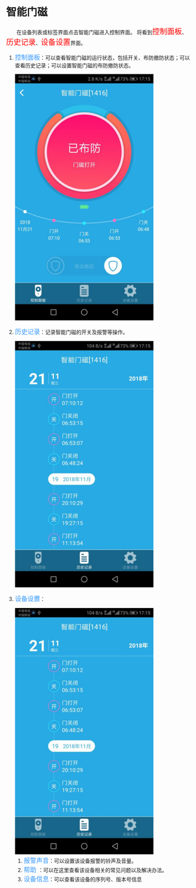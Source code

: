 # 智能门磁

&emsp;&emsp;在设备列表或标签界面点击智能门磁进入控制界面。 将看到<font style='color:#ff0000;font-size:20px'>控制面板</font>、<font style='color:#ff0000;font-size:20px'>历史记录</font>、<font style='color:#ff0000;font-size:20px'>设备设置</font>界面。

1. <font style='color:#3699ff;font-size:17px'>控制面板</font>：可以查看智能门磁的运行状态，包括开关、布防撤防状态；可以查看历史记录；可以设置智能门磁的布防撤防状态。

	<img src="../images/MacBee/doorMagnet/控制界面.png" width = "375" height = "667">
	
2.	<font style='color:#3699ff;font-size:17px'>历史记录</font>：记录智能门磁的开关及报警等操作。

	<img src="../images/MacBee/doorMagnet/历史记录.png" width = "375" height = "667">
	
3.	<font style='color:#3699ff;font-size:17px'>设备设置</font>：

	<img src="../images/MacBee/doorMagnet/历史记录.png" width = "375" height = "667">
	
	1. <font style='color:#3699ff;font-size:17px'>报警声音</font>：可以设置该设备报警的铃声及音量。
	2. <font style='color:#3699ff;font-size:17px'> 帮助 </font>：可以在这里查看该设备相关的常见问题以及解决办法。
	3. <font style='color:#3699ff;font-size:17px'>设备信息</font>：可以查看该设备的序列号、版本号信息


